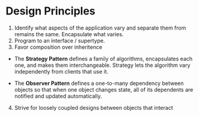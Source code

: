 # Design Principles
1. Identify what aspects of the application vary and separate them from remains the same. Encapsulate what varies.
2. Program to an interface / supertype.
3. Favor composition over inheritence

- The **Strategy Pattern** defines a family of algorithms, encapsulates each one, and makes them interchangeable. Strategy lets the algorithm vary independently from clients that use it.

- The **Observer Pattern** defines a one-to-many dependency between objects so that when one object changes state, all of its dependents are notified and updated automatically.

4. Strive for loosely coupled designs between objects that interact
